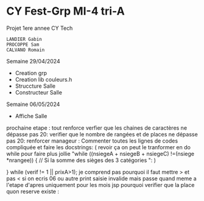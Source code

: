 # CY Fest-Grp MI-4 tri-A
Projet 1ere annee CY Tech

    LANDIER Gabin
    PROCOPPE Sam
    CALVANO Romain

Semaine 29/04/2024

- Creation grp
- Creation lib couleurs.h
- Struccture Salle
- Constructeur Salle

Semaine 06/05/2024

- Affiche Salle


prochaine etape :
tout renforce 
verfier que les chaines de caractères ne dépasse pas 20:
verifier que le nombre de rangées et de places ne dépasse pas 20:
renforcer manageur :
Commenter toutes les lignes de codes compliquée et faire les docstrings:
( revoir ça on peut le tranformer en do while pour faire plus jollie "while ((nsiegeA + nsiegeB + nsiegeC) !=(nsiege *nrangee)) { // Si la somme des sièges des 3 catégories ": )

} while (verif != 1 || prixA>1); je comprend pas pourquoi il faut mettre > et pas <
si on ecris 06 ou autre print saisie invalide mais passe quand meme a l'etape d'apres uniquement pour les mois jsp pourquoi
verifier que la place quon reserve existe :
